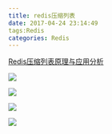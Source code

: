 ```yaml
---
title: redis压缩列表
date: 2017-04-24 23:14:49
tags:Redis
categories: Redis
---
```


[Redis压缩列表原理与应用分析](http://www.cnblogs.com/leetieniu2014/p/5693373.html)   

![](http://note.youdao.com/yws/api/personal/file/DA21FE846503481093C591DAE98F0AE8?method=download&shareKey=8f3b9be5d6537d302885203529cd00c3)  

![](http://note.youdao.com/yws/api/personal/file/6AD6B52541364133AB636CCDD7D2E356?method=download&shareKey=a8b03aa23b8f00da4ab2973068372f8b)  

![](http://note.youdao.com/yws/public/resource/ec373eb8fb08bab5885484b5dcf7aea9/xmlnote/E43BDF644A0040A2AC64744D5334D828/7122)  

![](http://note.youdao.com/yws/public/resource/ec373eb8fb08bab5885484b5dcf7aea9/xmlnote/E703831C54E8458AB6C4C2889DE5C244/7126)  

